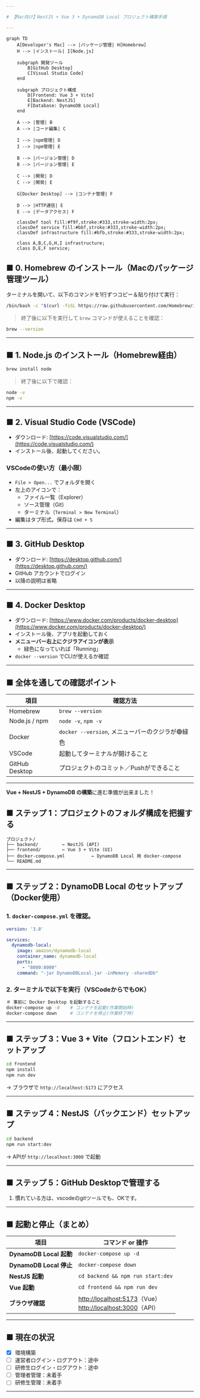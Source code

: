 ```yaml
---

# 【Mac向け】NestJS + Vue 3 + DynamoDB Local プロジェクト構築手順

---
```


```mermaid
graph TD
    A[Developer's Mac] --> |パッケージ管理| H[Homebrew]
    H --> |インストール| I[Node.js]
    
    subgraph 開発ツール
        B[GitHub Desktop]
        C[Visual Studio Code]
    end
    
    subgraph プロジェクト構成
        D[Frontend: Vue 3 + Vite] 
        E[Backend: NestJS]
        F[Database: DynamoDB Local]
    end
    
    A --> |管理| B
    A --> |コード編集| C
    
    I --> |npm管理| D
    I --> |npm管理| E
    
    B --> |バージョン管理| D
    B --> |バージョン管理| E
    
    C --> |開発| D
    C --> |開発| E
    
    G[Docker Desktop] --> |コンテナ管理| F
    
    D --> |HTTP通信| E
    E --> |データアクセス| F
    
    classDef tool fill:#f9f,stroke:#333,stroke-width:2px;
    classDef service fill:#bbf,stroke:#333,stroke-width:2px;
    classDef infrastructure fill:#bfb,stroke:#333,stroke-width:2px;
    
    class A,B,C,G,H,I infrastructure;
    class D,E,F service;
```

## ■ 0. **Homebrew のインストール（Macのパッケージ管理ツール）**

ターミナルを開いて、以下のコマンドを1行ずつコピー＆貼り付けて実行：

```bash
/bin/bash -c "$(curl -fsSL https://raw.githubusercontent.com/Homebrew/install/HEAD/install.sh)"
```

> 終了後に以下を実行して `brew` コマンドが使えることを確認：

```bash
brew --version
```

---

## ■ 1. **Node.js のインストール（Homebrew経由）**

```bash
brew install node
```

> 終了後に以下で確認：

```bash
node -v
npm -v
```

---

## ■ 2. **Visual Studio Code (VSCode)**

- ダウンロード: [https://code.visualstudio.com/](https://code.visualstudio.com/)
- インストール後、起動してください。

### VSCodeの使い方（最小限）

- `File > Open...` でフォルダを開く
- 左上のアイコンで：
  - ファイル一覧（Explorer）
  - ソース管理（Git）
  - ターミナル（`Terminal > New Terminal`）
- 編集はタブ形式。保存は `Cmd + S`

---

## ■ 3. **GitHub Desktop**

- ダウンロード: [https://desktop.github.com/](https://desktop.github.com/)
- GitHub アカウントでログイン
- 以降の説明は省略
---

## ■ 4. **Docker Desktop**

- ダウンロード: [https://www.docker.com/products/docker-desktop](https://www.docker.com/products/docker-desktop/)
- インストール後、アプリを起動しておく
- **メニューバー右上にクジラアイコンが表示**
  - 緑色になっていれば「Running」
- `docker --version` でCLIが使えるか確認

---

## ■ 全体を通しての確認ポイント

| 項目 | 確認方法 |
|------|----------|
| Homebrew | `brew --version` |
| Node.js / npm | `node -v`, `npm -v` |
| Docker | `docker --version`, メニューバーのクジラが🟢緑色 |
| VSCode | 起動してターミナルが開けること |
| GitHub Desktop | プロジェクトのコミット／Pushができること |

---

**Vue + NestJS + DynamoDB の構築**に進む準備が出来ました！



## ■ ステップ 1：プロジェクトのフォルダ構成を把握する

```
プロジェクト/
├── backend/         ← NestJS (API)
├── frontend/        ← Vue 3 + Vite (UI)
├── docker-compose.yml          ← DynamoDB Local 用 docker-compose
└── README.md
```

---

## ■ ステップ 2：DynamoDB Local のセットアップ（Docker使用）

### 1. `docker-compose.yml` を確認。

```yaml
version: '3.8'

services:
  dynamodb-local:
    image: amazon/dynamodb-local
    container_name: dynamodb-local
    ports:
      - "8000:8000"
    command: "-jar DynamoDBLocal.jar -inMemory -sharedDb"
```

### 2. ターミナルで以下を実行（VSCodeからでもOK）

```bash
＃ 事前に Docker Desktop を起動すること
docker-compose up -d    # コンテナを起動(作業開始時)
docker-compose down     # コンテナを停止(作業終了時)
```

---

## ■ ステップ 3：Vue 3 + Vite（フロントエンド）セットアップ

```bash
cd frontend
npm install
npm run dev
```

→ ブラウザで `http://localhost:5173` にアクセス

---

## ■ ステップ 4：NestJS（バックエンド）セットアップ

```bash
cd backend
npm run start:dev
```

→ APIが `http://localhost:3000` で起動

---

## ■ ステップ 5：GitHub Desktopで管理する

1. 慣れている方は、vscodeのgitツールでも、OKです。

---

## ■ 起動と停止（まとめ）

| 項目 | コマンド or 操作 |
|------|------------------|
| **DynamoDB Local 起動** | `docker-compose up -d` |
| **DynamoDB Local 停止** | `docker-compose down` |
| **NestJS 起動** | `cd backend && npm run start:dev` |
| **Vue 起動** | `cd frontend && npm run dev` |
| **ブラウザ確認** | [http://localhost:5173](http://localhost:5173)（Vue）<br>[http://localhost:3000](http://localhost:3000)（API） |

---

## ■ 現在の状況

- [x] 環境構築
- [ ] 運営者ログイン・ログアウト：途中
- [ ] 研修生ログイン・ログアウト：途中
- [ ] 管理者管理：未着手
- [ ] 研修生管理：未着手

---
